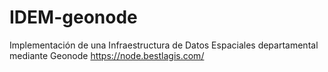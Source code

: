 # IDEM-geonode
Implementación de una Infraestructura de Datos Espaciales departamental mediante Geonode
https://node.bestlagis.com/
